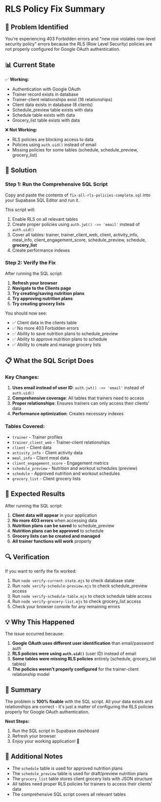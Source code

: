 # RLS Policy Fix Summary

## 🎯 **Problem Identified**

You're experiencing 403 Forbidden errors and "new row violates row-level security policy" errors because the RLS (Row Level Security) policies are not properly configured for Google OAuth authentication.

## 📊 **Current State**

✅ **Working:**
- Authentication with Google OAuth
- Trainer record exists in database
- Trainer-client relationships exist (16 relationships)
- Client data exists in database (8 clients)
- Schedule_preview table exists with data
- Schedule table exists with data
- Grocery_list table exists with data

❌ **Not Working:**
- RLS policies are blocking access to data
- Policies using `auth.uid()` instead of email
- Missing policies for some tables (schedule, schedule_preview, grocery_list)

## 🔧 **Solution**

### **Step 1: Run the Comprehensive SQL Script**

Copy and paste the contents of `fix-all-rls-policies-complete.sql` into your Supabase SQL Editor and run it.

This script will:
1. Enable RLS on all relevant tables
2. Create proper policies using `auth.jwt() ->> 'email'` instead of `auth.uid()`
3. Cover all tables: trainer, trainer_client_web, client, activity_info, meal_info, client_engagement_score, schedule_preview, schedule, **grocery_list**
4. Create performance indexes

### **Step 2: Verify the Fix**

After running the SQL script:

1. **Refresh your browser**
2. **Navigate to the Clients page**
3. **Try creating/saving nutrition plans**
4. **Try approving nutrition plans**
5. **Try creating grocery lists**

You should now see:
- ✅ Client data in the clients table
- ✅ No more 403 Forbidden errors
- ✅ Ability to save nutrition plans to schedule_preview
- ✅ Ability to approve nutrition plans to schedule
- ✅ Ability to create and manage grocery lists

## 📋 **What the SQL Script Does**

### **Key Changes:**
1. **Uses email instead of user ID**: `auth.jwt() ->> 'email'` instead of `auth.uid()`
2. **Comprehensive coverage**: All tables that trainers need to access
3. **Proper relationships**: Ensures trainers can only access their clients' data
4. **Performance optimization**: Creates necessary indexes

### **Tables Covered:**
- `trainer` - Trainer profiles
- `trainer_client_web` - Trainer-client relationships
- `client` - Client data
- `activity_info` - Client activity data
- `meal_info` - Client meal data
- `client_engagement_score` - Engagement metrics
- `schedule_preview` - Nutrition and workout schedules (preview)
- `schedule` - Approved nutrition and workout schedules
- `grocery_list` - Client grocery lists

## 🚀 **Expected Results**

After running the SQL script:

1. **Client data will appear** in your application
2. **No more 403 errors** when accessing data
3. **Nutrition plans can be saved** to schedule_preview
4. **Nutrition plans can be approved** to schedule
5. **Grocery lists can be created and managed**
6. **All trainer functions will work** properly

## 🔍 **Verification**

If you want to verify the fix worked:

1. Run `node verify-current-state.mjs` to check database state
2. Run `node verify-schedule-preview.mjs` to check schedule_preview access
3. Run `node verify-schedule-table.mjs` to check schedule table access
4. Run `node verify-grocery-list.mjs` to check grocery_list access
5. Check your browser console for any remaining errors

## 💡 **Why This Happened**

The issue occurred because:
1. **Google OAuth uses different user identification** than email/password auth
2. **RLS policies were using `auth.uid()`** (user ID) instead of email
3. **Some tables were missing RLS policies** entirely (schedule, grocery_list tables)
4. **The policies weren't properly configured** for the trainer-client relationship model

## 🎉 **Summary**

The problem is **100% fixable** with the SQL script. All your data exists and relationships are correct - it's just a matter of configuring the RLS policies properly for Google OAuth authentication.

**Next Steps:**
1. Run the SQL script in Supabase dashboard
2. Refresh your browser
3. Enjoy your working application! 🚀

## 📝 **Additional Notes**

- The `schedule` table is used for approved nutrition plans
- The `schedule_preview` table is used for draft/preview nutrition plans
- The `grocery_list` table stores client grocery lists with JSON structure
- All tables need proper RLS policies for trainers to access their clients' data
- The comprehensive SQL script covers all relevant tables 